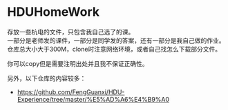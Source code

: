 # HDUHomeWork

存放一些杭电的文件，只包含我自己选了的课。<br />
一部分是老师发的课件，一部分是同学发的答案，还有一部分是我自己做的作业。<br />
仓库总大小大于300M，clone时注意网络环境，或者自己找怎么下载部分文件。

你可以copy但是需要注明出处并且我不保证正确性。

另外，以下仓库的内容较多：

* https://github.com/FengGuanxi/HDU-Experience/tree/master/%E5%AD%A6%E4%B9%A0
